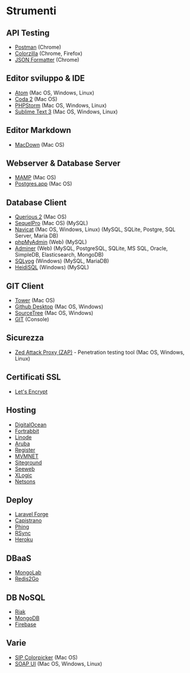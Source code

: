 # Strumenti

## API Testing
* [Postman](https://www.getpostman.com/) (Chrome)
* [Colorzilla](http://www.colorzilla.com/) (Chrome, Firefox)
* [JSON Formatter](https://chrome.google.com/webstore/detail/json-formatter/bcjindcccaagfpapjjmafapmmgkkhgoa) (Chrome)

## Editor sviluppo & IDE
* [Atom](https://atom.io/) (Mac OS, Windows, Linux)
* [Coda 2](https://panic.com/coda/) (Mac OS)
* [PHPStorm](https://www.jetbrains.com/phpstorm/) (Mac OS, Windows, Linux)
* [Sublime Text 3](http://www.sublimetext.com/3) (Mac OS, Windows, Linux)

## Editor Markdown
* [MacDown](https://github.com/uranusjr/macdown) (Mac OS)

## Webserver & Database Server
* [MAMP](https://www.mamp.info/en/) (Mac OS)
* [Postgres.app](http://postgresapp.com/) (Mac OS)

## Database Client
* [Querious 2](http://www.araelium.com/querious/) (Mac OS)
* [SequelPro](http://www.sequelpro.com/) (Mac OS) (MySQL)
* [Navicat](http://www.navicat.com/) (Mac OS, Windows, Linux) (MySQL, SQLite, Postgre, SQL Server, Maria DB)
* [phpMyAdmin](https://www.phpmyadmin.net/) (Web) (MySQL)
* [Adminer](https://www.adminer.org/) (Web) (MySQL, PostgreSQL, SQLite, MS SQL, Oracle, SimpleDB, Elasticsearch, MongoDB)
* [SQLyog](https://www.webyog.com/product/sqlyog) (Windows) (MySQL, MariaDB)
* [HeidiSQL](http://www.heidisql.com/) (Windows) (MySQL)

## GIT Client
* [Tower](http://www.git-tower.com/) (Mac OS)
* [Github Desktop](https://desktop.github.com/) (Mac OS, Windows)
* [SourceTree](https://www.sourcetreeapp.com/) (Mac OS, Windows)
* [GIT](https://git-scm.com/downloads) (Console)

## Sicurezza
* [Zed Attack Proxy (ZAP)](https://www.owasp.org/index.php/OWASP_Zed_Attack_Proxy_Project) - Penetration testing tool (Mac OS, Windows, Linux)

## Certificati SSL
* [Let's Encrypt](https://letsencrypt.org/)

## Hosting
* [DigitalOcean](https://www.digitalocean.com/)
* [Fortrabbit](http://www.fortrabbit.com/)
* [Linode](https://www.linode.com/)
* [Aruba](https://www.aruba.it/)
* [Register](http://www.register.it/)
* [MVMNET](https://www.mvmnet.com/)
* [Siteground](https://www.siteground.com/)
* [Seeweb](https://www.seeweb.it/)
* [XLogic](http://xlogic.org/)
* [Netsons](https://www.netsons.com/)

## Deploy
* [Laravel Forge](https://forge.laravel.com)
* [Capistrano](http://capistranorb.com/)
* [Phing](https://www.phing.info/)
* [RSync](https://rsync.samba.org/)
* [Heroku](https://www.heroku.com/)

## DBaaS
* [MongoLab](https://mongolab.com/)
* [Redis2Go](http://redistogo.com/)

## DB NoSQL
* [Riak](http://basho.com/products/)
* [MongoDB](https://www.mongodb.org/)
* [Firebase](https://www.firebase.com/)

## Varie
* [SIP Colorpicker](https://itunes.apple.com/it/app/sip/id507257563?mt=12) (Mac OS)
* [SOAP UI](http://www.soapui.org/) (Mac OS, Windows, Linux)
